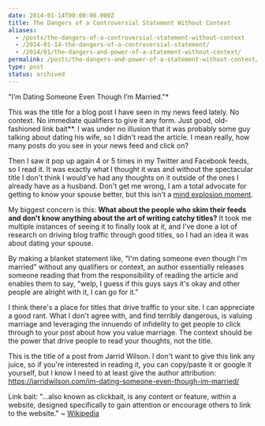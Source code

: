 ```yaml
---
date: 2014-01-14T00:00:00.000Z
title: The Dangers of a Controversial Statement Without Context
aliases:
  - /posts/the-dangers-of-a-controversial-statement-without-context
  - /2014-01-14-the-dangers-of-a-controversial-statement/
  - /2014/01/the-dangers-and-power-of-a-statement-without-context/
permalink: /posts/the-dangers-and-power-of-a-statement-without-context/
type: post
status: archived
---
```




"I’m Dating Someone Even Though I’m Married."*

This was the title for a blog post I have seen in my news feed lately. No context. No immediate qualifiers to give it any form. Just good, old-fashioned link bait**. I was under no illusion that it was probably some guy talking about dating his wife, so I didn't read the article. I mean really, how many posts do you see in your news feed and click on?

Then I saw it pop up again 4 or 5 times in my Twitter and Facebook feeds, so I read it. It was exactly what I thought it was and without the spectacular title I don't think I would've had any thoughts on it outside of the ones I already have as a husband. Don't get me wrong, I am a total advocate for getting to know your spouse better, but this isn't a [mind explosion moment](https://www.youtube.com/watch?v=9CS7j5I6aOc).

My biggest concern is this: **What about the people who skim their feeds and don't know anything about the art of writing catchy titles?** It took me multiple instances of seeing it to finally look at it, and I've done a lot of research on driving blog traffic through good titles, so I had an idea it was about dating your spouse.

By making a blanket statement like, "I'm dating someone even though I'm married" without any qualifiers or context, an author essentially releases someone reading that from the responsibility of reading the article and enables them to say, "welp, I guess if this guys says it's okay and other people are alright with it, I can go for it."

I think there's a place for titles that drive traffic to your site. I can appreciate a good rant. What I don't agree with, and find terribly dangerous, is valuing marriage and leveraging the innuendo of infidelity to get people to click through to your post about how you value marriage. The context should be the power that drive people to read your thoughts, not the title.

This is the title of a post from Jarrid Wilson. I don't want to give this link any juice, so if you're interested in reading it, you can copy/paste it or google it yourself, but I know I need to at least give the author attribution: https://jarridwilson.com/im-dating-someone-even-though-im-married/

 Link bait: "...also known as clickbait, is any content or feature, within a website, designed specifically to gain attention or encourage others to link to the website." ~ [Wikipedia](https://en.wikipedia.org/wiki/Link_bait)

